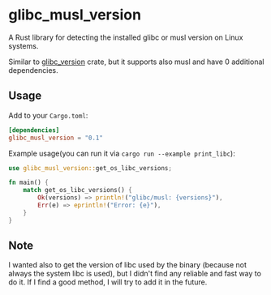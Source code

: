 # glibc_musl_version

A Rust library for detecting the installed glibc or musl version on Linux systems.

Similar to [glibc_version](https://crates.io/crates/glibc_version) crate, but it supports also musl and have 0 additional dependencies.

## Usage

Add to your `Cargo.toml`:

```toml
[dependencies]
glibc_musl_version = "0.1"
```

Example usage(you can run it via `cargo run --example print_libc`):

```rust
use glibc_musl_version::get_os_libc_versions;

fn main() {
    match get_os_libc_versions() {
        Ok(versions) => println!("glibc/musl: {versions}"),
        Err(e) => eprintln!("Error: {e}"),
    }
}
```

## Note
I wanted also to get the version of libc used by the binary (because not always the system libc is used), but I didn't find any reliable and fast way to do it. If I find a good method, I will try to add it in the future.

